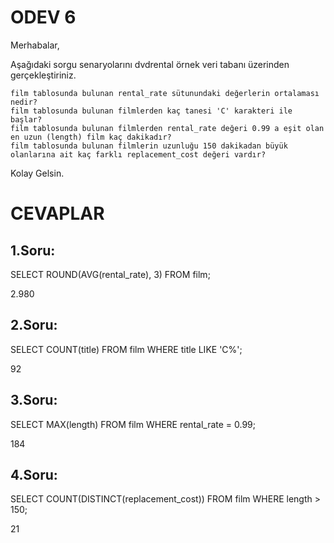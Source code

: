 # ODEV 6
Merhabalar,

Aşağıdaki sorgu senaryolarını dvdrental örnek veri tabanı üzerinden gerçekleştiriniz.

    film tablosunda bulunan rental_rate sütunundaki değerlerin ortalaması nedir?
    film tablosunda bulunan filmlerden kaç tanesi 'C' karakteri ile başlar?
    film tablosunda bulunan filmlerden rental_rate değeri 0.99 a eşit olan en uzun (length) film kaç dakikadır?
    film tablosunda bulunan filmlerin uzunluğu 150 dakikadan büyük olanlarına ait kaç farklı replacement_cost değeri vardır?

Kolay Gelsin.

# CEVAPLAR

## 1.Soru: 

SELECT ROUND(AVG(rental_rate), 3) FROM film;

2.980

## 2.Soru:

SELECT COUNT(title) FROM film
WHERE title LIKE 'C%';

92

## 3.Soru:

SELECT MAX(length) FROM film
WHERE rental_rate = 0.99;

184

## 4.Soru:

SELECT COUNT(DISTINCT(replacement_cost)) FROM film
WHERE length > 150;

21
